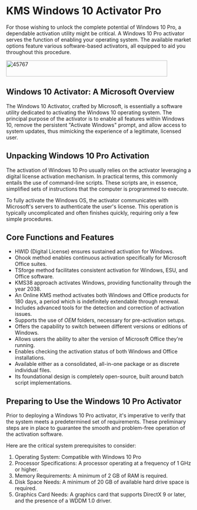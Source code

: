 # KMS Windows 10 Activator Pro
For those wishing to unlock the complete potential of Windows 10 Pro, a dependable activation utility might be critical. A Windows 10 Pro activator serves the function of enabling your operating system. The available market options feature various software-based activators, all equipped to aid you throughout this procedure.

<img width="438" height="44" alt="45767" src="https://github.com/user-attachments/assets/2b0fd834-7527-41fe-8c3d-9b16588b119c" />

## Windows 10 Activator: A Microsoft Overview

The Windows 10 Activator, crafted by Microsoft, is essentially a software utility dedicated to activating the Windows 10 operating system. The principal purpose of the activator is to enable all features within Windows 10, remove the persistent "Activate Windows" prompt, and allow access to system updates, thus mimicking the experience of a legitimate, licensed user.
## Unpacking Windows 10 Pro Activation

The activation of Windows 10 Pro usually relies on the activator leveraging a digital license activation mechanism. In practical terms, this commonly entails the use of command-line scripts. These scripts are, in essence, simplified sets of instructions that the computer is programmed to execute.

To fully activate the Windows OS, the activator communicates with Microsoft's servers to authenticate the user's license. This operation is typically uncomplicated and often finishes quickly, requiring only a few simple procedures.
## Core Functions and Features

-   HWID (Digital License) ensures sustained activation for Windows.
-   Ohook method enables continuous activation specifically for Microsoft Office suites.
-   TSforge method facilitates consistent activation for Windows, ESU, and Office software.
-   KMS38 approach activates Windows, providing functionality through the year 2038.
-   An Online KMS method activates both Windows and Office products for 180 days, a period which is indefinitely extendable through renewal.
-   Includes advanced tools for the detection and correction of activation issues.
-   Supports the use of $OEM$ folders, necessary for pre-activation setups.
-   Offers the capability to switch between different versions or editions of Windows.
-   Allows users the ability to alter the version of Microsoft Office they're running.
-   Enables checking the activation status of both Windows and Office installations.
-   Available either as a consolidated, all-in-one package or as discrete individual files.
-   Its foundational design is completely open-source, built around batch script implementations.
## Preparing to Use the Windows 10 Pro Activator

Prior to deploying a Windows 10 Pro activator, it's imperative to verify that the system meets a predetermined set of requirements. These preliminary steps are in place to guarantee the smooth and problem-free operation of the activation software.

Here are the critical system prerequisites to consider:

1.  Operating System: Compatible with Windows 10 Pro
2.  Processor Specifications: A processor operating at a frequency of 1 GHz or higher.
3.  Memory Requirements: A minimum of 2 GB of RAM is required.
4.  Disk Space Needs: A minimum of 20 GB of available hard drive space is required.
5.  Graphics Card Needs: A graphics card that supports DirectX 9 or later, and the presence of a WDDM 1.0 driver.

